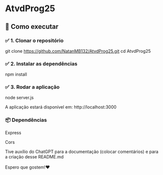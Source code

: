 # AtvdProg25
## 🚀 Como executar

### ✅ 1. Clonar o repositório

git clone https://github.com/NatanMB132/AtvdProg25.git
cd AtvdProg25

### ✅ 2. Instalar as dependências

npm install

### ✅ 3. Rodar a aplicação

node server.js

A aplicação estará disponível em:
http://localhost:3000

### 📦 Dependências
Express

Cors

Tive auxílio do ChatGPT para a documentação (colocar comentários) e para a criação desse README.md<br>  
Espero que gostem!❤️
